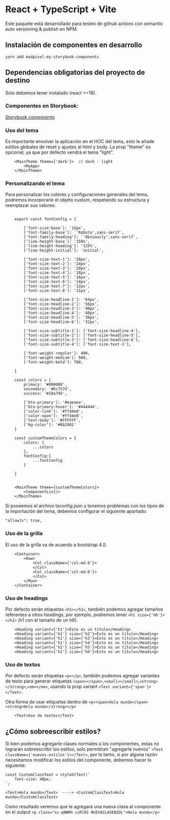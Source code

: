# React + TypeScript + Vite 

Este paquete está desarrollado para testeo de github actions con semantic auto versioning & publish en NPM.

## Instalación de componentes en desarrollo

```   
yarn add madpixel-my-storybook-components
```

## Dependencias obligatorias del proyecto de destino

Solo debemos tener instalado (react >=16).

### Componentes en Storybook:
[Storybook components](https://651d88df917e7411d5ce6bdb-avkaxcykgr.chromatic.com/?path=/docs/components-button-button--docs)


### Uso del tema

Es importante envolver la aplicación en el HOC del tema, esto le añade estilos globales de reset y ajustes al html y body.
La prop "theme" es opcional, ya que por defecto vendrá el tema "light".

```   
    <MainTheme theme={'dark'}>  // dark - light
        <MyApp>
    </MainTheme>

```

### Personalizando el tema

Para personalizar los colores y configuraciones generales del tema, podremos incorporarle el objeto custom, respetando su estructura y reemplazar sus valores:

```

    export const fontConfig = {
    
        ['font-size-base']: '16px',
        ['font-family-base']: `'Roboto',sans-serif`,
        ['font-family-heading']: `'Obviously',sans-serif`,
        ['line-height-base']: '150%',
        ['line-height-heading']: '125%',
        ['line-height-initial']: 'initial',

        ['font-size-text-1']: '28px',
        ['font-size-text-2']: '24px',
        ['font-size-text-3']: '20px',
        ['font-size-text-4']: '18px',
        ['font-size-text-5']: '16px',
        ['font-size-text-6']: '14px',
        ['font-size-text-7']: '12px',
        ['font-size-text-8']: '11px',

        ['font-size-headline-1']: '64px',
        ['font-size-headline-2']: '56px',
        ['font-size-headline-3']: '48px',
        ['font-size-headline-4']: '40px',
        ['font-size-headline-5']: '36px',
        ['font-size-headline-6']: '32px',

        ['font-size-subtitle-1']: ['font-size-headline-4'],
        ['font-size-subtitle-2']: ['font-size-headline-5'],
        ['font-size-subtitle-3']: ['font-size-headline-6'],
        ['font-size-subtitle-4']: ['font-size-text-1'],

        ['font-weight-regular']: 400,
        ['font-weight-medium']: 500,
        ['font-weight-bold']: 700,

    }

    const colors = {
        primary: '#000000',
        secondary: '#6c757d',
        success: '#28a745',

        ['btn-primary']: '#eaeaea',
        ['btn-primary-hover']: '#444444',
        ['color-link']: '#ff44e0',
        ['color-span']: '#ff44e0',
        ['text-body']: '#FFFFFF',
        ['bg-color']: '#6b2981'
    }

    const customThemeColors = {
        colors: {
            ...colors
        },
        fontConfig:{
            ...fontConfig
        }
        
    }


    <MainTheme theme={customThemeColors}>
        <ComponentList/>
    </MainTheme>

```

Si poseemos el archivo tsconfig.json y tenemos problemas con los tipos de la importación del tema, debemos configurar el siguiente apartado:

```
"allowJs": true,
```


### Uso de la grilla

El uso de la grilla va de acuerdo a bootstrap 4.0. 

```   
    <Container>
        <Row>
            <Col className={'col-md-6'}>
            </Col>
            <Col className={'col-md-6'}>
            </Col>
        </Row>
    </Container>

```

### Uso de headings

Por defecto serán etiquetas `<h1></h1>`, también podemos agregar tamaños referentes a otros headings, por ejemplo, podremos tener `<h1 size={'h6'}></h1>` (h1 con el tamaño de un h6).

```   
    <Heading variant={'h1'}>Esto es un título</Heading>
    <Heading variant={'h1'} size={'h2'}>Esto es un título</Heading>
    <Heading variant={'h1'} size={'h3'}>Esto es un título</Heading>
    <Heading variant={'h1'} size={'h4'}>Esto es un título</Heading>
    <Heading variant={'h1'} size={'h5'}>Esto es un título</Heading>
    <Heading variant={'h1'} size={'h6'}>Esto es un título</Heading>

```


### Uso de textos

Por defecto serán etiquetas `<p></p>`, también podemos agregar variantes de texto para generar etiquetas `<span></span>`,`<small></small>`,`<strong></strong>`,`<em></em>`, usando la prop variant `<Text variant={'span'}></Text>`.

Otra forma de usar etiquetas dentro de `<p><span>Hola mundo</span> <strong>Hola mundo</strong></p>`

```   
    <Text>Uso de textos</Text>

```


## ¿Cómo sobreescribir estilos?

Si bien podemos agregarle clases normales a los componentes, estas no lograrán sobreescribir los estilos, solo permitiran "agregarle nuevos" `<Text className={'nuevos-estilos'}></Text>`, por lo tanto, si por alguna razón necesitamos modificar los estilos del componente, debemos hacer lo siguiente:

```
const CustomClassText = styled(Text)`
    font-size: 40px;
`;

<Text>Hola mundo</Text>  ----> <CustomClassText>Hola mundo</CustomClassText>

```

Como resultado veremos que le agregará una nueva clase al componente en el output `<p class="sc-pNWRh czRlRI NUEVACLASEBZOL">Hola mundo</p>`
